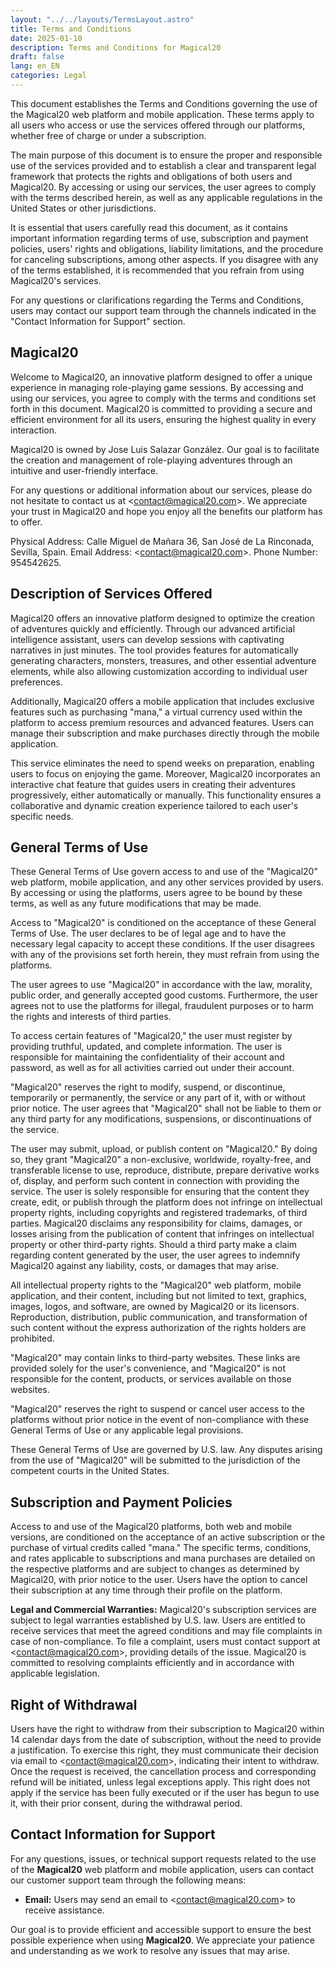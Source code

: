 ```yaml
---
layout: "../../layouts/TermsLayout.astro"
title: Terms and Conditions
date: 2025-01-10
description: Terms and Conditions for Magical20
draft: false
lang: en_EN
categories: Legal
---
```


This document establishes the Terms and Conditions governing the use of the Magical20 web platform and mobile application. These terms apply to all users who access or use the services offered through our platforms, whether free of charge or under a subscription.

The main purpose of this document is to ensure the proper and responsible use of the services provided and to establish a clear and transparent legal framework that protects the rights and obligations of both users and Magical20. By accessing or using our services, the user agrees to comply with the terms described herein, as well as any applicable regulations in the United States or other jurisdictions.

It is essential that users carefully read this document, as it contains important information regarding terms of use, subscription and payment policies, users' rights and obligations, liability limitations, and the procedure for canceling subscriptions, among other aspects. If you disagree with any of the terms established, it is recommended that you refrain from using Magical20's services.

For any questions or clarifications regarding the Terms and Conditions, users may contact our support team through the channels indicated in the "Contact Information for Support" section.

## Magical20

Welcome to Magical20, an innovative platform designed to offer a unique experience in managing role-playing game sessions. By accessing and using our services, you agree to comply with the terms and conditions set forth in this document. Magical20 is committed to providing a secure and efficient environment for all its users, ensuring the highest quality in every interaction.

Magical20 is owned by Jose Luis Salazar González. Our goal is to facilitate the creation and management of role-playing adventures through an intuitive and user-friendly interface.

For any questions or additional information about our services, please do not hesitate to contact us at <[contact@magical20.com](mailto:contact@magical20.com)>. We appreciate your trust in Magical20 and hope you enjoy all the benefits our platform has to offer.

Physical Address: Calle Miguel de Mañara 36, San José de La Rinconada, Sevilla, Spain. Email Address: <[contact@magical20.com](mailto:contact@magical20.com)>. Phone Number: 954542625.

## Description of Services Offered

Magical20 offers an innovative platform designed to optimize the creation of adventures quickly and efficiently. Through our advanced artificial intelligence assistant, users can develop sessions with captivating narratives in just minutes. The tool provides features for automatically generating characters, monsters, treasures, and other essential adventure elements, while also allowing customization according to individual user preferences.

Additionally, Magical20 offers a mobile application that includes exclusive features such as purchasing "mana," a virtual currency used within the platform to access premium resources and advanced features. Users can manage their subscription and make purchases directly through the mobile application.

This service eliminates the need to spend weeks on preparation, enabling users to focus on enjoying the game. Moreover, Magical20 incorporates an interactive chat feature that guides users in creating their adventures progressively, either automatically or manually. This functionality ensures a collaborative and dynamic creation experience tailored to each user's specific needs.

## General Terms of Use

These General Terms of Use govern access to and use of the "Magical20" web platform, mobile application, and any other services provided by users. By accessing or using the platforms, users agree to be bound by these terms, as well as any future modifications that may be made.

Access to "Magical20" is conditioned on the acceptance of these General Terms of Use. The user declares to be of legal age and to have the necessary legal capacity to accept these conditions. If the user disagrees with any of the provisions set forth herein, they must refrain from using the platforms.

The user agrees to use "Magical20" in accordance with the law, morality, public order, and generally accepted good customs. Furthermore, the user agrees not to use the platforms for illegal, fraudulent purposes or to harm the rights and interests of third parties.

To access certain features of "Magical20," the user must register by providing truthful, updated, and complete information. The user is responsible for maintaining the confidentiality of their account and password, as well as for all activities carried out under their account.

"Magical20" reserves the right to modify, suspend, or discontinue, temporarily or permanently, the service or any part of it, with or without prior notice. The user agrees that "Magical20" shall not be liable to them or any third party for any modifications, suspensions, or discontinuations of the service.

The user may submit, upload, or publish content on "Magical20." By doing so, they grant "Magical20" a non-exclusive, worldwide, royalty-free, and transferable license to use, reproduce, distribute, prepare derivative works of, display, and perform such content in connection with providing the service. The user is solely responsible for ensuring that the content they create, edit, or publish through the platform does not infringe on intellectual property rights, including copyrights and registered trademarks, of third parties. Magical20 disclaims any responsibility for claims, damages, or losses arising from the publication of content that infringes on intellectual property or other third-party rights. Should a third party make a claim regarding content generated by the user, the user agrees to indemnify Magical20 against any liability, costs, or damages that may arise.

All intellectual property rights to the "Magical20" web platform, mobile application, and their content, including but not limited to text, graphics, images, logos, and software, are owned by Magical20 or its licensors. Reproduction, distribution, public communication, and transformation of such content without the express authorization of the rights holders are prohibited.

"Magical20" may contain links to third-party websites. These links are provided solely for the user's convenience, and "Magical20" is not responsible for the content, products, or services available on those websites.

"Magical20" reserves the right to suspend or cancel user access to the platforms without prior notice in the event of non-compliance with these General Terms of Use or any applicable legal provisions.

These General Terms of Use are governed by U.S. law. Any disputes arising from the use of "Magical20" will be submitted to the jurisdiction of the competent courts in the United States.

## Subscription and Payment Policies

Access to and use of the Magical20 platforms, both web and mobile versions, are conditioned on the acceptance of an active subscription or the purchase of virtual credits called "mana." The specific terms, conditions, and rates applicable to subscriptions and mana purchases are detailed on the respective platforms and are subject to changes as determined by Magical20, with prior notice to the user. Users have the option to cancel their subscription at any time through their profile on the platform.

**Legal and Commercial Warranties:** Magical20's subscription services are subject to legal warranties established by U.S. law. Users are entitled to receive services that meet the agreed conditions and may file complaints in case of non-compliance. To file a complaint, users must contact support at <[contact@magical20.com](mailto:contact@magical20.com)>, providing details of the issue. Magical20 is committed to resolving complaints efficiently and in accordance with applicable legislation.

## Right of Withdrawal

Users have the right to withdraw from their subscription to Magical20 within 14 calendar days from the date of subscription, without the need to provide a justification. To exercise this right, they must communicate their decision via email to <[contact@magical20.com](mailto:contact@magical20.com)>, indicating their intent to withdraw. Once the request is received, the cancellation process and corresponding refund will be initiated, unless legal exceptions apply. This right does not apply if the service has been fully executed or if the user has begun to use it, with their prior consent, during the withdrawal period.

## Contact Information for Support

For any questions, issues, or technical support requests related to the use of the **Magical20** web platform and mobile application, users can contact our customer support team through the following means:

-   **Email:** Users may send an email to <[contact@magical20.com](mailto:contact@magical20.com)> to receive assistance.

Our goal is to provide efficient and accessible support to ensure the best possible experience when using **Magical20**. We appreciate your patience and understanding as we work to resolve any issues that may arise.
